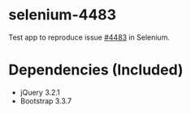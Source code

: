# selenium-4483
Test app to reproduce issue [#4483](https://github.com/SeleniumHQ/selenium/issues/4483) in Selenium.

# Dependencies (Included)

* jQuery 3.2.1
* Bootstrap 3.3.7
